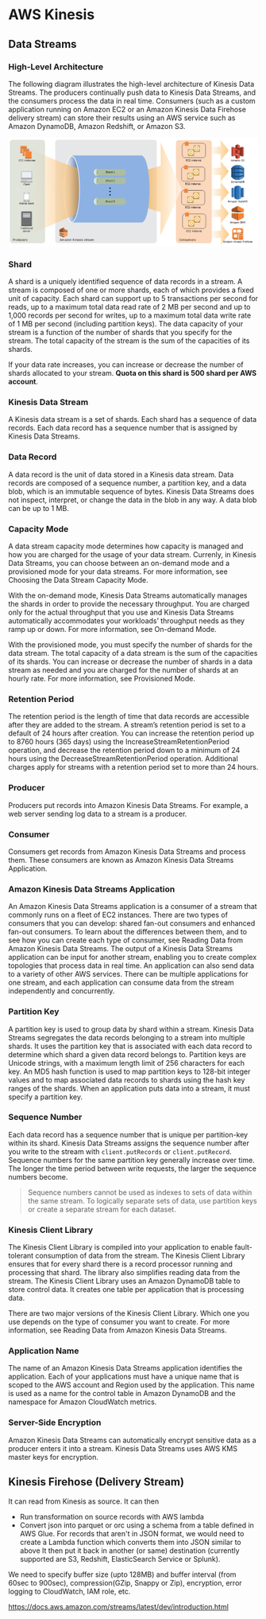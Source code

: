 # AWS Kinesis

## Data Streams

### High-Level Architecture
The following diagram illustrates the high-level architecture of Kinesis Data Streams. The producers continually push data to Kinesis Data Streams, and the consumers process the data in real time. Consumers (such as a custom application running on Amazon EC2 or an Amazon Kinesis Data Firehose delivery stream) can store their results using an AWS service such as Amazon DynamoDB, Amazon Redshift, or Amazon S3.

![](../images/Kinesis-High-Level-Architecture.png)

### Shard
A shard is a uniquely identified sequence of data records in a stream. A stream is composed of one or more shards, each of which provides a fixed unit of capacity. Each shard can support up to 5 transactions per second for reads, up to a maximum total data read rate of 2 MB per second and up to 1,000 records per second for writes, up to a maximum total data write rate of 1 MB per second (including partition keys). The data capacity of your stream is a function of the number of shards that you specify for the stream. The total capacity of the stream is the sum of the capacities of its shards.

If your data rate increases, you can increase or decrease the number of shards allocated to your stream. **Quota on this shard is 500 shard per AWS account**.

### Kinesis Data Stream
A Kinesis data stream is a set of shards. Each shard has a sequence of data records. Each data record has a sequence number that is assigned by Kinesis Data Streams.

### Data Record
A data record is the unit of data stored in a Kinesis data stream. Data records are composed of a sequence number, a partition key, and a data blob, which is an immutable sequence of bytes. Kinesis Data Streams does not inspect, interpret, or change the data in the blob in any way. A data blob can be up to 1 MB.

### Capacity Mode
A data stream capacity mode determines how capacity is managed and how you are charged for the usage of your data stream. Currenly, in Kinesis Data Streams, you can choose between an on-demand mode and a provisioned mode for your data streams. For more information, see Choosing the Data Stream Capacity Mode.

With the on-demand mode, Kinesis Data Streams automatically manages the shards in order to provide the necessary throughput. You are charged only for the actual throughput that you use and Kinesis Data Streams automatically accommodates your workloads’ throughput needs as they ramp up or down. For more information, see On-demand Mode.

With the provisioned mode, you must specify the number of shards for the data stream. The total capacity of a data stream is the sum of the capacities of its shards. You can increase or decrease the number of shards in a data stream as needed and you are charged for the number of shards at an hourly rate. For more information, see Provisioned Mode.

### Retention Period
The retention period is the length of time that data records are accessible after they are added to the stream. A stream’s retention period is set to a default of 24 hours after creation. You can increase the retention period up to 8760 hours (365 days) using the IncreaseStreamRetentionPeriod operation, and decrease the retention period down to a minimum of 24 hours using the DecreaseStreamRetentionPeriod operation. Additional charges apply for streams with a retention period set to more than 24 hours.

### Producer
Producers put records into Amazon Kinesis Data Streams. For example, a web server sending log data to a stream is a producer.

### Consumer
Consumers get records from Amazon Kinesis Data Streams and process them. These consumers are known as Amazon Kinesis Data Streams Application.

### Amazon Kinesis Data Streams Application
An Amazon Kinesis Data Streams application is a consumer of a stream that commonly runs on a fleet of EC2 instances.
There are two types of consumers that you can develop: shared fan-out consumers and enhanced fan-out consumers. To learn about the differences between them, and to see how you can create each type of consumer, see Reading Data from Amazon Kinesis Data Streams.
The output of a Kinesis Data Streams application can be input for another stream, enabling you to create complex topologies that process data in real time. An application can also send data to a variety of other AWS services. There can be multiple applications for one stream, and each application can consume data from the stream independently and concurrently.

### Partition Key
A partition key is used to group data by shard within a stream. Kinesis Data Streams segregates the data records belonging to a stream into multiple shards. It uses the partition key that is associated with each data record to determine which shard a given data record belongs to. Partition keys are Unicode strings, with a maximum length limit of 256 characters for each key. An MD5 hash function is used to map partition keys to 128-bit integer values and to map associated data records to shards using the hash key ranges of the shards. When an application puts data into a stream, it must specify a partition key.

### Sequence Number
Each data record has a sequence number that is unique per partition-key within its shard. Kinesis Data Streams assigns the sequence number after you write to the stream with ```client.putRecords``` or ```client.putRecord```. Sequence numbers for the same partition key generally increase over time. The longer the time period between write requests, the larger the sequence numbers become.

> Sequence numbers cannot be used as indexes to sets of data within the same stream. To logically separate sets of data, use partition keys or create a separate stream for each dataset.

### Kinesis Client Library
The Kinesis Client Library is compiled into your application to enable fault-tolerant consumption of data from the stream. The Kinesis Client Library ensures that for every shard there is a record processor running and processing that shard. The library also simplifies reading data from the stream. The Kinesis Client Library uses an Amazon DynamoDB table to store control data. It creates one table per application that is processing data.

There are two major versions of the Kinesis Client Library. Which one you use depends on the type of consumer you want to create. For more information, see Reading Data from Amazon Kinesis Data Streams.

### Application Name
The name of an Amazon Kinesis Data Streams application identifies the application. Each of your applications must have a unique name that is scoped to the AWS account and Region used by the application. This name is used as a name for the control table in Amazon DynamoDB and the namespace for Amazon CloudWatch metrics.

### Server-Side Encryption
Amazon Kinesis Data Streams can automatically encrypt sensitive data as a producer enters it into a stream. Kinesis Data Streams uses AWS KMS master keys for encryption.

## Kinesis Firehose (Delivery Stream)
It can read from Kinesis as source. It can then
* Run transformation on source records with AWS lambda
* Convert json into parquet or orc using a schema from a table defined in AWS Glue. For records that aren't in JSON format, we would need to create a Lambda function which converts them into JSON similar to above 
It then put it back in another (or same) destination (currently supported are S3, Redshift, ElasticSearch Service or Splunk).

We need to specify buffer size (upto 128MB) and buffer interval (from 60sec to 900sec), compression(GZip, Snappy or Zip), encryption, error logging to CloudWatch, IAM role, etc.

https://docs.aws.amazon.com/streams/latest/dev/introduction.html